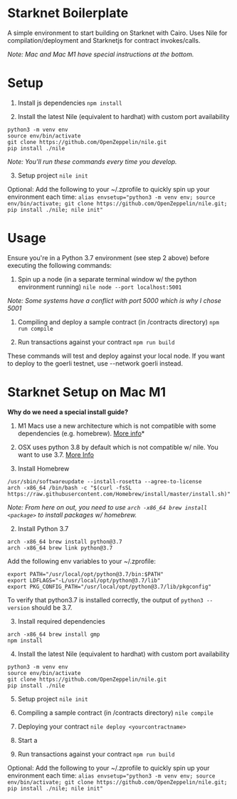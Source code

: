 # Starknet Boilerplate

A simple environment to start building on Starknet with Cairo. Uses Nile for compilation/deployment and Starknetjs for contract invokes/calls.

*Note: Mac and Mac M1 have special instructions at the bottom.*

# Setup

1. Install js dependencies
```npm install```

2. Install the latest Nile (equivalent to hardhat) with custom port availability
```
python3 -m venv env
source env/bin/activate
git clone https://github.com/OpenZeppelin/nile.git
pip install ./nile
```

*Note: You'll run these commands every time you develop.*

3. Setup project
```nile init```

Optional: Add the following to your ~/.zprofile to quickly spin up your environment each time:
```alias envsetup="python3 -m venv env; source env/bin/activate; git clone https://github.com/OpenZeppelin/nile.git; pip install ./nile; nile init"```

# Usage

Ensure you're in a Python 3.7 environment (see step 2 above) before executing the following commands:

1. Spin up a node (in a separate terminal window w/ the python environment running)
```nile node --port localhost:5001```

*Note: Some systems have a conflict with port 5000 which is why I chose 5001*

1. Compiling and deploy a sample contract (in /contracts directory)
```npm run compile```

2. Run transactions against your contract
```npm run build```

These commands will test and deploy against your local node. If you want to deploy to the goerli testnet, use --network goerli instead.

# Starknet Setup on Mac M1

**Why do we need a special install guide?**
1. M1 Macs use a new architecture which is not compatible with some dependencies (e.g. homebrew). [More info](https://stackoverflow.com/questions/64963370/error-cannot-install-in-homebrew-on-arm-processor-in-intel-default-prefix-usr)*
2. OSX uses python 3.8 by default which is not compatible w/ nile. You want to use 3.7. [More Info](https://opensource.com/article/19/5/python-3-default-mac)

1. Install Homebrew
```
/usr/sbin/softwareupdate --install-rosetta --agree-to-license
arch -x86_64 /bin/bash -c "$(curl -fsSL https://raw.githubusercontent.com/Homebrew/install/master/install.sh)"
```
*Note: From here on out, you need to use `arch -x86_64 brew install <package>` to install packages w/ homebrew.*

2. Install Python 3.7
```
arch -x86_64 brew install python@3.7
arch -x86_64 brew link python@3.7
```

Add the following env variables to your ~/.zprofile:
```
export PATH="/usr/local/opt/python@3.7/bin:$PATH"
export LDFLAGS="-L/usr/local/opt/python@3.7/lib"
export PKG_CONFIG_PATH="/usr/local/opt/python@3.7/lib/pkgconfig"
```

To verify that python3.7 is installed correctly, the output of `python3 --version` should be 3.7.

3. Install required dependencies
```
arch -x86_64 brew install gmp
npm install
```

4. Install the latest Nile (equivalent to hardhat) with custom port availability
```
python3 -m venv env
source env/bin/activate
git clone https://github.com/OpenZeppelin/nile.git
pip install ./nile
```

5. Setup project
```nile init```

4. Compiling a sample contract (in /contracts directory)
```nile compile```

5. Deploying your contract
```nile deploy <yourcontractname>```

6. Start a 
6. Run transactions against your contract
```npm run build```

Optional: Add the following to your ~/.zprofile to quickly spin up your environment each time:
```alias envsetup="python3 -m venv env; source env/bin/activate; git clone https://github.com/OpenZeppelin/nile.git; pip install ./nile; nile init"```